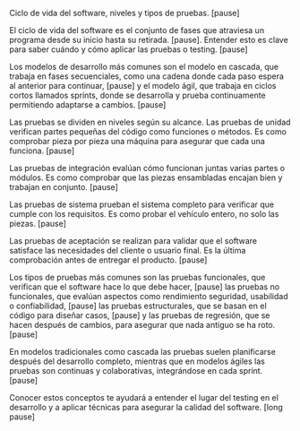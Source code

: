 Ciclo de vida del software, niveles y tipos de pruebas. [pause]

El ciclo de vida del software es el conjunto de fases que atraviesa un programa desde su inicio hasta su retirada. [pause]. Entender esto es clave para saber cuándo y cómo aplicar las pruebas o testing. [pause]

Los modelos de desarrollo más comunes son el modelo en cascada, que trabaja en fases secuenciales, como una cadena donde cada paso espera al anterior para continuar, [pause] y el modelo ágil, que trabaja en ciclos cortos llamados sprints, donde se desarrolla y prueba continuamente permitiendo adaptarse a cambios. [pause]

Las pruebas se dividen en niveles según su alcance. Las pruebas de unidad verifican partes pequeñas del código como funciones o métodos. Es como comprobar pieza por pieza una máquina para asegurar que cada una funciona. [pause]

Las pruebas de integración evalúan cómo funcionan juntas varias partes o módulos. Es como comprobar que las piezas ensambladas encajan bien y trabajan en conjunto. [pause]

Las pruebas de sistema prueban el sistema completo para verificar que cumple con los requisitos. Es como probar el vehículo entero, no solo las piezas. [pause]

Las pruebas de aceptación se realizan para validar que el software satisface las necesidades del cliente o usuario final. Es la última comprobación antes de entregar el producto. [pause]

Los tipos de pruebas más comunes son las pruebas funcionales, que verifican que el software hace lo que debe hacer, [pause] las pruebas no funcionales, que evalúan aspectos como rendimiento seguridad, usabilidad o confiabilidad, [pause] las pruebas estructurales, que se basan en el código para diseñar casos, [pause] y las pruebas de regresión, que se hacen después de cambios, para asegurar que nada antiguo se ha roto. [pause]

En modelos tradicionales como cascada las pruebas suelen planificarse después del desarrollo completo, mientras que en modelos ágiles las pruebas son continuas y colaborativas, integrándose en cada sprint. [pause]

Conocer estos conceptos te ayudará a entender el lugar del testing en el desarrollo y a aplicar técnicas para asegurar la calidad del software. [long pause]
